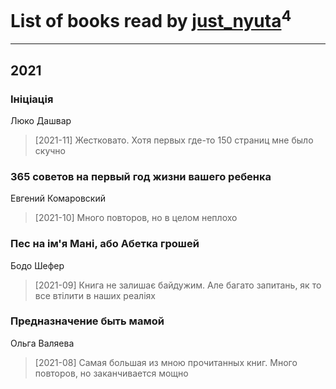 # List of books read by [just_nyuta](https://www.facebook.com/profile.php?id=10208134766271560)<sup>4</sup>
---

## 2021

### Ініціація
Люко Дашвар
> [2021-11] Жестковато. Хотя первых где-то 150 страниц мне было скучно


### 365 советов на первый год жизни вашего ребенка
Евгений Комаровский
> [2021-10] Много повторов, но в целом неплохо


### Пес на ім'я Мані, або Абетка грошей
Бодо Шефер
> [2021-09] Книга не залишає байдужим. Але багато запитань, як то все втілити в наших реаліях


### Предназначение быть мамой
Ольга Валяева
> [2021-08] Самая большая из мною прочитанных книг. Много повторов, но заканчивается мощно



